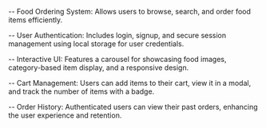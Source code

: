 -- Food Ordering System: Allows users to browse, search, and order food items efficiently.

-- User Authentication: Includes login, signup, and secure session management using local storage for user credentials.

-- Interactive UI: Features a carousel for showcasing food images, category-based item display, and a responsive design.

-- Cart Management: Users can add items to their cart, view it in a modal, and track the number of items with a badge.

-- Order History: Authenticated users can view their past orders, enhancing the user experience and retention.
